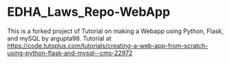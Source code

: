 # EDHA_Laws_Repo-WebApp
This is a forked project of Tutorial on making a Webapp using Python, Flask, and mySQL by argupta98. Tutorial at https://code.tutsplus.com/tutorials/creating-a-web-app-from-scratch-using-python-flask-and-mysql--cms-22972 

